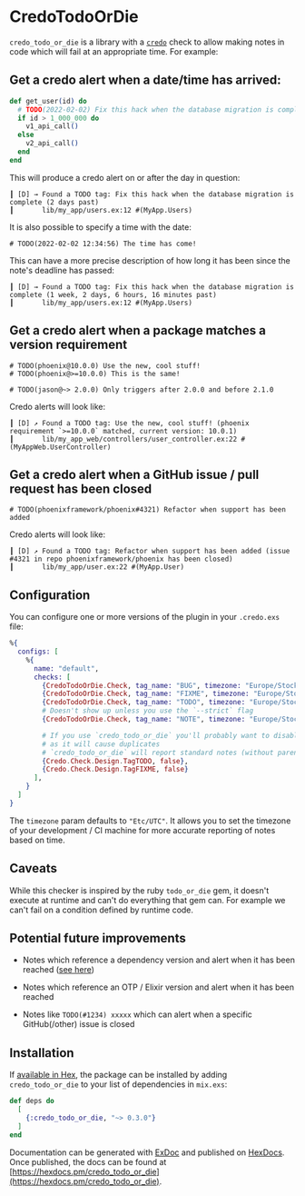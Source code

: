 # CredoTodoOrDie

`credo_todo_or_die` is a library with a [`credo`](https://github.com/rrrene/credo) check to allow making notes in code which will fail at an appropriate time.  For example:

## Get a credo alert when a date/time has arrived:

```elixir
def get_user(id) do
  # TODO(2022-02-02) Fix this hack when the database migration is complete
  if id > 1_000_000 do
    v1_api_call()
  else
    v2_api_call()
  end
end
```

This will produce a credo alert on or after the day in question:

```
┃ [D] → Found a TODO tag: Fix this hack when the database migration is complete (2 days past)
┃       lib/my_app/users.ex:12 #(MyApp.Users)
```

It is also possible to specify a time with the date:

```
# TODO(2022-02-02 12:34:56) The time has come!
```

This can have a more precise description of how long it has been since the note's deadline has passed:

```
┃ [D] → Found a TODO tag: Fix this hack when the database migration is complete (1 week, 2 days, 6 hours, 16 minutes past)
┃       lib/my_app/users.ex:12 #(MyApp.Users)
```

## Get a credo alert when a package matches a version requirement

```
# TODO(phoenix@10.0.0) Use the new, cool stuff!
# TODO(phoenix@>=10.0.0) This is the same!

# TODO(jason@~> 2.0.0) Only triggers after 2.0.0 and before 2.1.0
```

Credo alerts will look like:

```
┃ [D] ↗ Found a TODO tag: Use the new, cool stuff! (phoenix requirement `>=10.0.0` matched, current version: 10.0.1)
┃       lib/my_app_web/controllers/user_controller.ex:22 #(MyAppWeb.UserController)
```

## Get a credo alert when a GitHub issue / pull request has been closed

```
# TODO(phoenixframework/phoenix#4321) Refactor when support has been added
```

Credo alerts will look like:

```
┃ [D] ↗ Found a TODO tag: Refactor when support has been added (issue #4321 in repo phoenixframework/phoenix has been closed)
┃       lib/my_app/user.ex:22 #(MyApp.User)
```

## Configuration

You can configure one or more versions of the plugin in your `.credo.exs` file:

```elixir
%{
  configs: [
    %{
      name: "default",
      checks: [
        {CredoTodoOrDie.Check, tag_name: "BUG", timezone: "Europe/Stockholm", priority: :higher},
        {CredoTodoOrDie.Check, tag_name: "FIXME", timezone: "Europe/Stockholm", priority: :high},
        {CredoTodoOrDie.Check, tag_name: "TODO", timezone: "Europe/Stockholm", priority: :normal},
        # Doesn't show up unless you use the `--strict` flag
        {CredoTodoOrDie.Check, tag_name: "NOTE", timezone: "Europe/Stockholm", priority: :low},

        # If you use `credo_todo_or_die` you'll probably want to disable these built-in checks
        # as it will cause duplicates
        # `credo_todo_or_die` will report standard notes (without parentheses) for the above `tag_name`s
        {Credo.Check.Design.TagTODO, false},
        {Credo.Check.Design.TagFIXME, false}
      ],
    }
  ]
}
```

The `timezone` param defaults to `"Etc/UTC"`.  It allows you to set the timezone of your development / CI machine for more accurate reporting of notes based on time.

## Caveats

While this checker is inspired by the ruby `todo_or_die` gem, it doesn't execute at runtime and can't do everything that gem can.  For example we can't fail on a condition defined by runtime code.

## Potential future improvements

 * Notes which reference a dependency version and alert when it has been reached ([see here](https://elixirforum.com/t/inspecting-dependency-package-version-at-runtime/24440/2))
 * Notes which reference an OTP / Elixir version and alert when it has been reached

 * Notes like `TODO(#1234) xxxxx` which can alert when a specific GitHub(/other) issue is closed

## Installation

If [available in Hex](https://hex.pm/docs/publish), the package can be installed
by adding `credo_todo_or_die` to your list of dependencies in `mix.exs`:

```elixir
def deps do
  [
    {:credo_todo_or_die, "~> 0.3.0"}
  ]
end
```

Documentation can be generated with [ExDoc](https://github.com/elixir-lang/ex_doc)
and published on [HexDocs](https://hexdocs.pm). Once published, the docs can
be found at [https://hexdocs.pm/credo_todo_or_die](https://hexdocs.pm/credo_todo_or_die).

